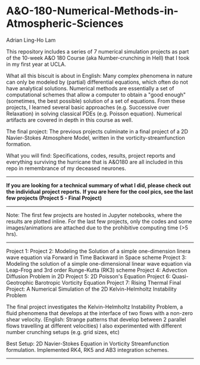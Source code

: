 # A&O-180-Numerical-Methods-in-Atmospheric-Sciences

Adrian Ling-Ho Lam 

This repository includes a series of 7 numerical simulation projects as part of the 10-week A&O 180 Course (aka Number-crunching in Hell) that I took in my first year at UCLA. 

What all this biscuit is about in English: 
Many complex phenomena in nature can only be modeled by (partial) differential equations, which often do not have analytical solutions. Numerical methods are essentially a set of computational schemes that allow a computer to obtain a "good enough" (sometimes, the best possible) solution of a set of equations. From these projects, I learned several basic approaches (e.g. Successive over Relaxation) in solving classical PDEs (e.g. Poisson equation). Numerical artifacts are covered in depth in this course as well. 

The final project: 
The previous projects culminate in a final project of a 2D Navier-Stokes Atmosphere Model, written in the vorticity-streamfunction formation. 

What you will find: 
Specifications, codes, results, project reports and everything surviving the hurricane that is A&O180 are all included in this repo in remembrance of my deceased neurones.  

****************************************************************************************************************************
**If you are looking for a technical summary of what I did, please check out the individual project reports.**
**If you are here for the cool pics, see the last few projects (Project 5 - Final Project)**
****************************************************************************************************************************

Note: The first few projects are hosted in Jupyter notebooks, where the results are plotted inline. For the last few projects, only the codes and some images/animations are attached due to the prohibitive computing time (>5 hrs). 

------------------------------------------------------------------
Project 1:
Project 2: Modeling the Solution of a simple one-dimension linera wave equation via Forward in Time Backward in Space scheme
Project 3: Modeling the solution of a simple one-dimensional linear wave equation via Leap-Frog and 3rd order Runge-Kutta (RK3) scheme
Project 4: Advection Diffusion Problem in 2D
Project 5: 2D Poisson's Equation
Project 6: Quasi-Geotrophic Barotropic Vorticity Equation
Project 7: Rising Thermal 
Final Project: A Numerical Simulation of the 2D Kelvin-Helmholtz Instability Problem 

The final project investigates the Kelvin-Helmholtz Instability Problem, a fluid phenomena that develops at the interface of two flows with a non-zero shear velocity. (English: Strange patterns that develop between 2 parallel flows travelling at different velocities) I also experimented with different number crunching setups (e.g. grid sizes, etc) 

Best Setup: 2D Navier-Stokes Equation in Vorticity Streamfunction formulation. Implemented RK4, RK5 and AB3 integration schemes. 

------------------------------------------------------------------
